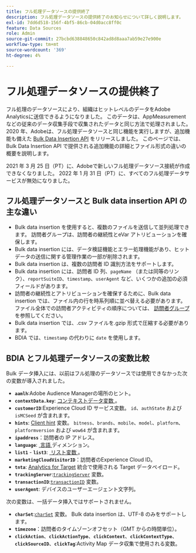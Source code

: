 ```yaml
---
title: フル処理データソースの提供終了
description: フル処理データソースの提供終了のお知らせについて詳しく説明します。
exl-id: 7dd6d518-156f-4bf5-86cb-04d0acc8ff0c
feature: Data Sources
role: Admin
source-git-commit: 27bcbd638848650c842ad8d8aaa7ab59e27e900e
workflow-type: tm+mt
source-wordcount: '369'
ht-degree: 4%

---
```


# フル処理データソースの提供終了

フル処理のデータソースにより、組織はヒットレベルのデータをAdobe Analyticsに送信できるようになりました。 このデータは、AppMeasurementなどの従来のデータ収集手段で収集されたデータと同じ方法で処理されました。 2020 年、Adobeは、フル処理データソースと同じ機能を実行しますが、追加機能も備えた [Bulk Data Insertion API](https://developer.adobe.com/analytics-apis/docs/2.0/guides/endpoints/bulk-data-insertion/) をリリースしました。 このページでは、Bulk Data Insertion API で提供される追加機能の詳細とファイル形式の違いの概要を説明します。

2021 年 3 月 25 日（PT）に、Adobeで新しいフル処理データソース接続が作成できなくなりました。 2022 年 1 月 31 日（PT）に、すべてのフル処理データサービスが無効になりました。

## フル処理データソースと Bulk data insertion API の主な違い

* Bulk data insertion を使用すると、複数のファイルを送信して並列処理できます。 訪問者グループは、訪問者の継続性とeVar アトリビューションを確保します。
* Bulk data insertion には、データ検証機能とエラー処理機能があり、ヒットデータの送信に関する管理作業の一部が削除されます。
* Bulk data insertion は、複数の訪問者 ID 識別方法をサポートします。
* Bulk data insertion には、訪問者 ID 列、`pageName` （または同等のリンク）、`reportSuiteID`、`timestamp`、`userAgent` など、いくつかの追加の必須フィールドがあります。
* 訪問者の継続性とアトリビューションを確保するために、Bulk data insertion では、ファイル内の行を時系列順に並べ替える必要があります。 ファイル全体での訪問者アクティビティの順序については、 [訪問者グループ](https://developer.adobe.com/analytics-apis/docs/2.0/guides/endpoints/bulk-data-insertion/visitor-groups/) を参照してください。
* Bulk data insertion では、.csv ファイルを.gzip 形式で圧縮する必要があります。
* BDIA では、`timestamp` の代わりに `date` を使用します。

## BDIA とフル処理データソースの変数比較

Bulk データ挿入には、以前はフル処理のデータソースでは使用できなかった次の変数が導入されました。

* **`aamlh`**:Adobe Audience Managerの場所のヒント。
* **`contextData.key`**: [&#x200B; コンテキストデータ変数 &#x200B;](/help/implement/vars/page-vars/contextdata.md)。
* **`customerID`**:Experience Cloud ID サービス変数。 `id`、`authState` および `isMCSeed` が含まれます。
* **`hints`**: [Client hint](https://experienceleague.adobe.com/docs/experience-platform/edge/fundamentals/user-agent-client-hints.html?lang=ja) 変数。 `bitness`、`brands`、`mobile`、`model`、`platform`、`platformversion` および `wow64` が含まれます。
* **`ipaddress`**：訪問者の IP アドレス。
* **`language`**: [&#x200B; 言語 &#x200B;](/help/components/dimensions/language.md) ディメンション。
* **`list1`** - **`list3`**: [&#x200B; リスト変数 &#x200B;](/help/implement/vars/page-vars/list.md)。
* **`marketingCloudVisitorID`**：訪問者のExperience Cloud ID。
* **`tnta`**: [Analytics for Target](https://experienceleague.adobe.com/docs/target/using/integrate/a4t/a4t.html?lang=ja) 統合で使用される Target データペイロード。
* **`trackingServer`**:[`trackingServer`](/help/implement/vars/config-vars/trackingserver.md) 変数。
* **`transactionID`**:[`transactionID`](/help/implement/vars/page-vars/transactionid.md) 変数。
* **`userAgent`**: デバイスのユーザーエージェント文字列。

次の変数は、一括データ挿入ではサポートされません。

* **`charSet`**:[`charSet`](/help/implement/vars/config-vars/charset.md) 変数。 Bulk data insertion は、UTF-8 のみをサポートします。
* **`timezone`**：訪問者のタイムゾーンオフセット（GMT からの時間単位）。
* **`clickAction`**、**`clickActionType`**、**`clickContext`**、**`clickContextType`**、**`clickSourceID`**、**`clickTag`**:Activity Map データ収集で使用される変数。
